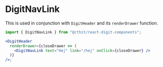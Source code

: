 # DigitNavLink

This is used in conjunction with `DigitHeader` and its `renderDrawer` function.

```jsx
import { DigitNavLink } from "@cthit/react-digit-components";

<DigitHeader
  renderDrawer={closeDrawer => (
    <DigitNavLink text="Hej" link="/hej" onClick={closeDrawer} />
  )}
/>;
```
